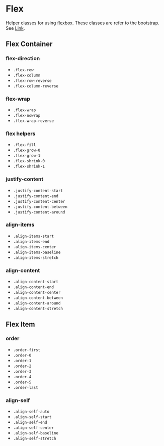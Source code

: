 # Flex

Helper classes for using [flexbox](https://developer.mozilla.org/en-US/docs/Web/CSS/CSS_Flexible_Box_Layout/Using_CSS_flexible_boxes). These classes are refer to the bootstrap. See [Link](https://getbootstrap.com/docs/4.0/utilities/flex/).

## Flex Container

### flex-direction

- `.flex-row`
- `.flex-column`
- `.flex-row-reverse`
- `.flex-column-reverse`

### flex-wrap

- `.flex-wrap`
- `.flex-nowrap`
- `.flex-wrap-reverse`

### flex helpers

- `.flex-fill`
- `.flex-grow-0`
- `.flex-grow-1`
- `.flex-shrink-0`
- `.flex-shrink-1`

### justify-content

- `.justify-content-start`
- `.justify-content-end`
- `.justify-content-center`
- `.justify-content-between`
- `.justify-content-around`

### align-items

- `.align-items-start`
- `.align-items-end`
- `.align-items-center`
- `.align-items-baseline`
- `.align-items-stretch`

### align-content

- `.align-content-start`
- `.align-content-end`
- `.align-content-center`
- `.align-content-between`
- `.align-content-around`
- `.align-content-stretch`

## Flex Item

### order

- `.order-first`
- `.order-0`
- `.order-1`
- `.order-2`
- `.order-3`
- `.order-4`
- `.order-5`
- `.order-last`

### align-self

- `.align-self-auto`
- `.align-self-start`
- `.align-self-end`
- `.align-self-center`
- `.align-self-baseline`
- `.align-self-stretch`
